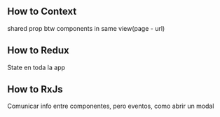 ## How to Context
 shared prop btw components in same view(page - url)

## How to Redux
State en toda la app

## How to RxJs
Comunicar info entre componentes, pero eventos, como abrir un modal

